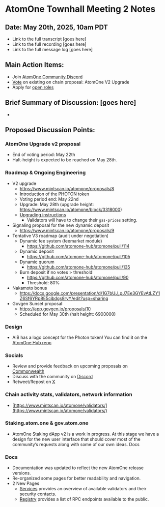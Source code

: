 # AtomOne Townhall Meeting 2 Notes

##  Date: May 20th, 2025, 10am PDT

* Link to the full transcript \[goes here\]  
* Link to the full recording \[goes here\]  
* Link to the full message log \[goes here\]

## Main Action Items:

* Join [AtomOne Community Discord](http://discord.gg/atomone)  
* [Vote](https://gov.atom.one/proposals/8) on existing on chain proposal: AtomOne V2 Upgrade
* Apply for [open roles](https://jobs.ashbyhq.com/allinbits)

## Brief Summary of Discussion: \[goes here\]
* 

## Proposed Discussion Points:

### AtomOne Upgrade v2 proposal
* End of voting period: May 22th
* Halt-height is expected to be reached on May 28th.

### Roadmap & Ongoing Engineering
* V2 upgrade
  * https://www.mintscan.io/atomone/proposals/8
  * Introduction of the PHOTON token
  * Voting period end: May 22nd
  * Upgrade: May 28th (upgrade height: https://www.mintscan.io/atomone/block/3318000)
  * [Upgrading instructions](https://github.com/atomone-hub/atomone/blob/main/UPGRADING.md)
    * Validators will have to change their `gas-prices` setting.
* Signaling proposal for the new dynamic deposit
  * https://www.mintscan.io/atomone/proposals/9
* Tentative V3 roadmap (audit under negotiation)
  * Dynamic fee system (feemarket module)
    * https://github.com/atomone-hub/atomone/pull/114
  * Dynamic deposit
    * https://github.com/atomone-hub/atomone/pull/105
  * Dynamic quorum
    * https://github.com/atomone-hub/atomone/pull/135
  * Burn deposit if no votes > threshold
    * https://github.com/atomone-hub/atomone/pull/90
    * Threshold: 80%
* Nakamoto bonus
  * https://docs.google.com/presentation/d/1G7bUJ_pJ7Ee3GYEvAtLZY1Z6Sf6YRp8E5cjbdgs8ryY/edit?usp=sharing
* Govgen Sunset proposal
  * https://app.govgen.io/proposals/10
  * Scheduled for May 30th (halt height: 6900000)

### Design
* AiB has a logo concept for the Photon token! You can find it on the [AtomOne Hub repo](https://github.com/atomone-hub/assets/blob/main/logos/PNG/photon-token-round.png) 
### Socials

* Review and provide feedback on upcoming proposals on [Commonwealth](https://common.xyz/atomone)  
* Discuss with the community on [Discord](http://discord.gg/atomone)   
* Retweet/Repost on [X](http://x.com/_atomone)

### Chain activity stats, validators, network information

* [https://www.mintscan.io/atomone/validators/](https://www.mintscan.io/atomone/validators/)

### Staking.atom.one & gov.atom.one
* AtomOne Staking dApp v2 is a work in progress. At this stage we have a design for the new user interface that should cover most of the community’s requests along with some of our own ideas.
Docs

### Docs
* Documentation was updated to reflect the new AtomOne release versions.
* Re-organized some pages for better readability and navigation.
* 2 New Pages
  * [Services](https://docs.atom.one/validators/services.html) provides an overview of available validators and their security contacts.
  * [Registry](https://docs.atom.one/validators/registry.html) provides a list of RPC endpoints available to the public.

